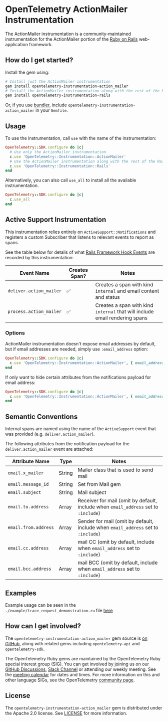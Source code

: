 # OpenTelemetry ActionMailer Instrumentation

The ActionMailer instrumentation is a community-maintained instrumentation for the ActionMailer portion of the [Ruby on Rails][rails-home] web-application framework.

## How do I get started?

Install the gem using:

```bash
# Install just the ActionMailer instrumentation
gem install opentelemetry-instrumentation-action_mailer
# Install the ActionMailer instrumentation along with the rest of the Rails-related instrumentation
gem install opentelemetry-instrumentation-rails
```

Or, if you use [bundler][bundler-home], include `opentelemetry-instrumentation-action_mailer` in your `Gemfile`.

## Usage

To use the instrumentation, call `use` with the name of the instrumentation:

```ruby
OpenTelemetry::SDK.configure do |c|
  # Use only the ActionMailer instrumentation
  c.use 'OpenTelemetry::Instrumentation::ActionMailer'
  # Use the ActionMailer instrumentation along with the rest of the Rails-related instrumentation
  c.use 'OpenTelemetry::Instrumentation::Rails'
end
```

Alternatively, you can also call `use_all` to install all the available instrumentation.

```ruby
OpenTelemetry::SDK.configure do |c|
  c.use_all
end
```

## Active Support Instrumentation

This instrumentation relies entirely on `ActiveSupport::Notifications` and registers a custom Subscriber that listens to relevant events to report as spans.

See the table below for details of what [Rails Framework Hook Events](https://guides.rubyonrails.org/active_support_instrumentation.html#action-mailer) are recorded by this instrumentation:

| Event Name | Creates Span? | Notes |
| - | - | - |
| `deliver.action_mailer` | :white_check_mark: | Creates a span with kind `internal` and email content and status |
| `process.action_mailer` | :white_check_mark: | Creates a span with kind `internal` that will include email rendering spans |

### Options

ActionMailer instrumentation doesn't expose email addresses by default, but if email addresses are needed, simply use `:email_address` option:

```ruby
OpenTelemetry::SDK.configure do |c|
  c.use 'OpenTelemetry::Instrumentation::ActionMailer', { email_address: :include }
end
```

If only want to hide certain attributes from the notifications payload for email address:

```ruby
OpenTelemetry::SDK.configure do |c|
  c.use 'OpenTelemetry::Instrumentation::ActionMailer', { email_address: :include, disallowed_notification_payload_keys: ['email.to.address'] }
end
```

## Semantic Conventions

Internal spans are named using the name of the `ActiveSupport` event that was provided (e.g. `deliver.action_mailer`).

The following attributes from the notification payload for the `deliver.action_mailer` event are attached:

| Attribute Name | Type | Notes |
| - | - | - |
| `email.x_mailer` | String | Mailer class that is used to send mail |
| `email.message_id` | String | Set from Mail gem |
| `email.subject` | String | Mail subject |
| `email.to.address` | Array | Receiver for mail (omit by default, include when `email_address` set to `:include`) |
| `email.from.address` | Array | Sender for mail (omit by default, include when `email_address` set to `:include`) |
| `email.cc.address` | Array | mail CC (omit by default, include when `email_address` set to `:include`) |
| `email.bcc.address` | Array | mail BCC (omit by default, include when `email_address` set to `:include`)  |

## Examples

Example usage can be seen in the `./example/trace_request_demonstration.ru` file [here](https://github.com/open-telemetry/opentelemetry-ruby-contrib/blob/main/instrumentation/action_mailer/example/trace_request_demonstration.ru)

## How can I get involved?

The `opentelemetry-instrumentation-action_mailer` gem source is [on GitHub][repo-github], along with related gems including `opentelemetry-api` and `opentelemetry-sdk`.

The OpenTelemetry Ruby gems are maintained by the OpenTelemetry Ruby special interest group (SIG). You can get involved by joining us on our [GitHub Discussions][discussions-url], [Slack Channel][slack-channel] or attending our weekly meeting. See the [meeting calendar][community-meetings] for dates and times. For more information on this and other language SIGs, see the OpenTelemetry [community page][ruby-sig].

## License

The `opentelemetry-instrumentation-action_mailer` gem is distributed under the Apache 2.0 license. See [LICENSE][license-github] for more information.

[rails-home]: https://github.com/rails/rails
[bundler-home]: https://bundler.io
[repo-github]: https://github.com/open-telemetry/opentelemetry-ruby
[license-github]: https://github.com/open-telemetry/opentelemetry-ruby-contrib/blob/main/LICENSE
[ruby-sig]: https://github.com/open-telemetry/community#ruby-sig
[community-meetings]: https://github.com/open-telemetry/community#community-meetings
[slack-channel]: https://cloud-native.slack.com/archives/C01NWKKMKMY
[discussions-url]: https://github.com/open-telemetry/opentelemetry-ruby/discussions
